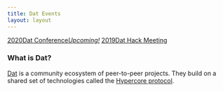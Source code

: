 ```yaml
---
title: Dat Events
layout: layout
---
```


<div id="index-hero">
<a href="/2020/"><span>2020</span>Dat Conference<em>Upcoming!</em></a>
<a href="/2019/"><span>2019</span>Dat Hack Meeting</a>
</div>

### What is Dat?
[Dat](https://dat.foundation) is a community ecosystem of peer-to-peer projects. They build on a shared set of technologies called the [Hypercore protocol](https://hypercore-protocol.org).

<script type="text/javascript">
setTimeout(function() {
    window.location.href = window.location.href.replace(/\/?$/, '/2020/')
}, 5000)
</script>
